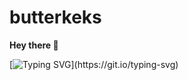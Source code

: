 # butterkeks

**Hey there 👋**

[![Typing SVG](https://readme-typing-svg.herokuapp.com?color=2076B1&size=21&center=true&vCenter=true&lines=Nice+to+see+you!)](https://git.io/typing-svg)
